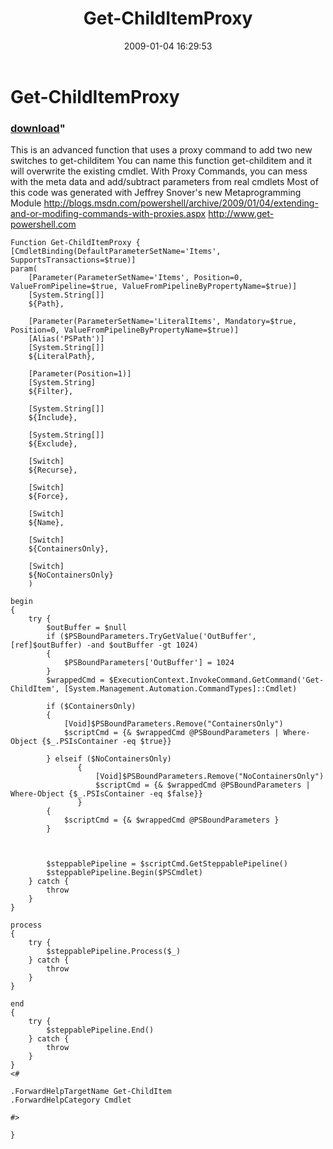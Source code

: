 ﻿---
pid:            785
parent:         0
children:       
poster:         Andy Schneider
title:          Get-ChildItemProxy
date:           2009-01-04 16:29:53
format:         posh
---

# Get-ChildItemProxy

### [download](785.ps1)"

This is an advanced function that uses a proxy command to add two new switches to get-childitem
You can name this function get-childitem and it will overwrite the existing cmdlet. 
With Proxy Commands, you can mess with the meta data and add/subtract parameters from real cmdlets
Most of this code was generated with Jeffrey Snover's new Metaprogramming Module
http://blogs.msdn.com/powershell/archive/2009/01/04/extending-and-or-modifing-commands-with-proxies.aspx
http://www.get-powershell.com


```posh
Function Get-ChildItemProxy {
[CmdletBinding(DefaultParameterSetName='Items', SupportsTransactions=$true)]
param(
    [Parameter(ParameterSetName='Items', Position=0, ValueFromPipeline=$true, ValueFromPipelineByPropertyName=$true)]
    [System.String[]]
    ${Path},

    [Parameter(ParameterSetName='LiteralItems', Mandatory=$true, Position=0, ValueFromPipelineByPropertyName=$true)]
    [Alias('PSPath')]
    [System.String[]]
    ${LiteralPath},

    [Parameter(Position=1)]
    [System.String]
    ${Filter},

    [System.String[]]
    ${Include},

    [System.String[]]
    ${Exclude},

    [Switch]
    ${Recurse},

    [Switch]
    ${Force},

    [Switch]
    ${Name},
    
    [Switch]
    ${ContainersOnly},
    
    [Switch]
    ${NoContainersOnly}
    )

begin
{
    try {
        $outBuffer = $null
        if ($PSBoundParameters.TryGetValue('OutBuffer', [ref]$outBuffer) -and $outBuffer -gt 1024)
        {
            $PSBoundParameters['OutBuffer'] = 1024
        }
        $wrappedCmd = $ExecutionContext.InvokeCommand.GetCommand('Get-ChildItem', [System.Management.Automation.CommandTypes]::Cmdlet)
        
        if ($ContainersOnly)
        {
            [Void]$PSBoundParameters.Remove("ContainersOnly")
            $scriptCmd = {& $wrappedCmd @PSBoundParameters | Where-Object {$_.PSIsContainer -eq $true}}
            
        } elseif ($NoContainersOnly)
               {
                   [Void]$PSBoundParameters.Remove("NoContainersOnly")
                   $scriptCmd = {& $wrappedCmd @PSBoundParameters | Where-Object {$_.PSIsContainer -eq $false}}
               }    
        {
            $scriptCmd = {& $wrappedCmd @PSBoundParameters }
        }
        

        
        $steppablePipeline = $scriptCmd.GetSteppablePipeline()
        $steppablePipeline.Begin($PSCmdlet)
    } catch {
        throw
    }
}

process
{
    try {
        $steppablePipeline.Process($_)
    } catch {
        throw
    }
}

end
{
    try {
        $steppablePipeline.End()
    } catch {
        throw
    }
}
<#

.ForwardHelpTargetName Get-ChildItem
.ForwardHelpCategory Cmdlet

#>

}
```
